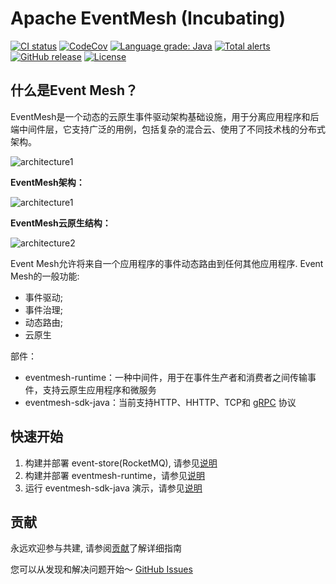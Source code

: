 # Apache EventMesh (Incubating)

[![CI status](https://github.com/apache/incubator-eventmesh/actions/workflows/ci.yml/badge.svg)](https://github.com/apache/incubator-eventmesh/actions/workflows/ci.yml)
[![CodeCov](https://codecov.io/gh/apache/incubator-eventmesh/branch/develop/graph/badge.svg)](https://codecov.io/gh/apache/incubator-eventmesh)
[![Language grade: Java](https://img.shields.io/lgtm/grade/java/g/apache/incubator-eventmesh.svg?logo=lgtm&logoWidth=18)](https://lgtm.com/projects/g/apache/incubator-eventmesh/context:java)
[![Total alerts](https://img.shields.io/lgtm/alerts/g/apache/incubator-eventmesh.svg?logo=lgtm&logoWidth=18)](https://lgtm.com/projects/g/apache/incubator-eventmesh/alerts/)
[![GitHub release](https://img.shields.io/badge/release-download-orange.svg)](https://github.com/apache/incubator-eventmesh/releases)
[![License](https://img.shields.io/badge/license-Apache%202-4EB1BA.svg)](https://www.apache.org/licenses/LICENSE-2.0.html)

## 什么是Event Mesh？

EventMesh是一个动态的云原生事件驱动架构基础设施，用于分离应用程序和后端中间件层，它支持广泛的用例，包括复杂的混合云、使用了不同技术栈的分布式架构。

![architecture1](../images/eventmesh-define.png)

**EventMesh架构：**

![architecture1](../images/eventmesh-runtime.png)

**EventMesh云原生结构：**

![architecture2](../images/eventmesh-panels.png)

Event Mesh允许将来自一个应用程序的事件动态路由到任何其他应用程序. Event Mesh的一般功能:

* 事件驱动;
* 事件治理;
* 动态路由;
* 云原生

部件：

* eventmesh-runtime：一种中间件，用于在事件生产者和消费者之间传输事件，支持云原生应用程序和微服务
* eventmesh-sdk-java：当前支持HTTP、HHTTP、TCP和 [gRPC](https://grpc.io) 协议


## 快速开始

1. 构建并部署 event-store(RocketMQ), 请参见[说明](instruction/01-store.md)
2. 构建并部署 eventmesh-runtime，请参见[说明](instruction/02-runtime.md)
3. 运行 eventmesh-sdk-java 演示，请参见[说明](instruction/03-demo.md)

## 贡献

永远欢迎参与共建, 请参阅[贡献](../../03-new-contributor-guidelines.md)了解详细指南

您可以从发现和解决问题开始～
[GitHub Issues](https://github.com/apache/incubator-eventmesh/issues)

